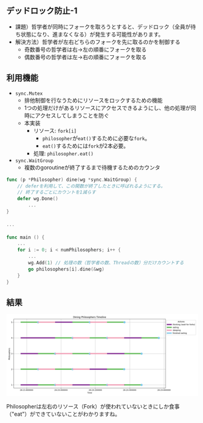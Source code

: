 ## デッドロック防止-1

- 課題）哲学者が同時にフォークを取ろうとすると、デッドロック（全員が待ち状態になり、進まなくなる）が発生する可能性があります。
- 解決方法）哲学者が左右どちらのフォークを先に取るのかを制御する
  - 奇数番号の哲学者は右→左の順番にフォークを取る
  - 偶数番号の哲学者は左→右の順番にフォークを取る

## 利用機能

- `sync.Mutex`
  - 排他制御を行なうためにリソースをロックするための機能
  - 1つの処理だけがあるリソースにアクセスできるようにし、他の処理が同時にアクセスしてしまうことを防ぐ
  - 本実装
    - リソース: `fork[i]`
      - `philosopher`が`eat()`するために必要な`fork`。
      - `eat()`するためには`fork`が2本必要。
    - 処理: `philosopher.eat()`
- `sync.WaitGroup`
  - 複数のgoroutineが終了するまで待機するためのカウンタ
```go
func (p *Philosopher) dine(wg *sync.WaitGroup) {
    // deferを利用して、この関数が終了したときに呼ばれるようにする。
	// 終了するごとにカウントを1減らす
	defer wg.Done()
        ...
}

...

func main () {
	...
	for i := 0; i < numPhilosophers; i++ {
		...
		wg.Add(1) // 処理の数（哲学者の数、Threadの数）分だけカウントする
		go philosophers[i].dine(&wg)
	}
}
```

## 結果

![Result: deadlock prevention 5 Philos](static/Figure_1.png)

Philosopherは左右のリソース（Fork）が使われていないときにしか食事（"eat"）ができていないことがわかりますね。